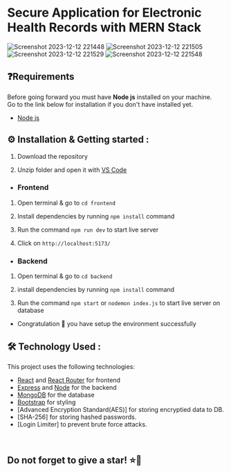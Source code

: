 # Secure Application for Electronic Health Records with MERN Stack
![Screenshot 2023-12-12 221448](https://github.com/abhishekverma276/SecuEHR/assets/96565154/1cc690aa-cd38-459b-8354-ea28ca19e0e0)
![Screenshot 2023-12-12 221505](https://github.com/abhishekverma276/SecuEHR/assets/96565154/3d9f1c07-439e-4560-befa-4d5cc65b0143)
![Screenshot 2023-12-12 221529](https://github.com/abhishekverma276/SecuEHR/assets/96565154/1b25b741-8f91-46f7-b662-96ab9c13a8d8)
![Screenshot 2023-12-12 221548](https://github.com/abhishekverma276/SecuEHR/assets/96565154/91087459-8977-4794-bc9e-564cf5096d5f)

## ❓Requirements

Before going forward you must have **Node js** installed on your machine.  
Go to the link below for installation if you don't have installed yet.

- [Node js](https://nodejs.org/en/download)


## ⚙️ Installation & Getting started :

1. Download the repository

2. Unzip folder and open it with [VS Code](https://code.visualstudio.com/)

- <h3> Frontend

1. Open terminal & go to `cd frontend`

2. Install dependencies by running `npm install` command

3. Run the command `npm run dev` to start live server

4. Click on `http://localhost:5173/`

- <h3>Backend

1. Open terminal & go to `cd backend` 

2. install dependencies by running `npm install` command

3. Run the command `npm start` or `nodemon index.js` to start live server on database


- Congratulation 🎉 you have setup the environment successfully



## 🛠️ Technology Used :

This project uses the following technologies:

- [React](https://reactjs.org) and [React Router](https://reacttraining.com/react-router/) for frontend
- [Express](http://expressjs.com/) and [Node](https://nodejs.org/en/) for the backend
- [MongoDB](https://www.mongodb.com/) for the database
- [Bootstrap](https://getbootstrap.com/) for styling
- [Advanced Encryption Standard(AES)] for storing encryptied data to DB.
- [SHA-256] for storing hashed passwords.
- [Login Limiter] to prevent brute force attacks.
<br/>

<h2> Do not forget to give a star! ⭐🤗 </h2>
